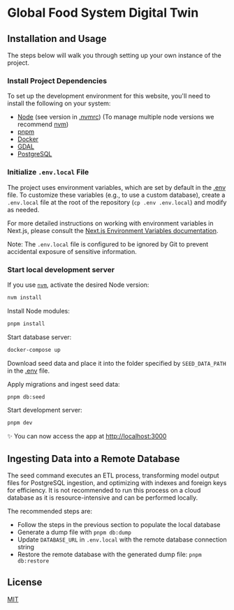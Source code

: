 # Global Food System Digital Twin

## Installation and Usage

The steps below will walk you through setting up your own instance of the project.

### Install Project Dependencies

To set up the development environment for this website, you'll need to install the following on your system:

- [Node](http://nodejs.org/) (see version in [.nvmrc](./.nvmrc)) (To manage multiple node versions we recommend [nvm](https://github.com/creationix/nvm))
- [pnpm](https://pnpm.io/installation)
- [Docker](https://www.docker.com/)
- [GDAL](https://gdal.org/)
- [PostgreSQL](https://www.postgresql.org/)

### Initialize `.env.local` File

The project uses environment variables, which are set by default in the [.env](.env) file. To customize these variables (e.g., to use a custom database), create a `.env.local` file at the root of the repository (`cp .env .env.local`) and modify as needed.

For more detailed instructions on working with environment variables in Next.js, please consult the [Next.js Environment Variables documentation](https://nextjs.org/docs/basic-features/environment-variables).

Note: The `.env.local` file is configured to be ignored by Git to prevent accidental exposure of sensitive information.

### Start local development server

If you use [`nvm`](https://github.com/creationix/nvm), activate the desired Node version:

```sh
nvm install
```

Install Node modules:

```sh
pnpm install
```

Start database server:

```sh
docker-compose up
```

Download seed data and place it into the folder specified by `SEED_DATA_PATH` in the [.env](.env) file.

Apply migrations and ingest seed data:

```sh
pnpm db:seed
```

Start development server:

```sh
pnpm dev
```

✨ You can now access the app at [http://localhost:3000](http://localhost:3000)

## Ingesting Data into a Remote Database

The seed command executes an ETL process, transforming model output files for PostgreSQL ingestion, and optimizing with indexes and foreign keys for efficiency. It is not recommended to run this process on a cloud database as it is resource-intensive and can be performed locally.

The recommended steps are:

- Follow the steps in the previous section to populate the local database
- Generate a dump file with `pnpm db:dump`
- Update `DATABASE_URL` in `.env.local` with the remote database connection string
- Restore the remote database with the generated dump file: `pnpm db:restore`

## License

[MIT](LICENSE)

